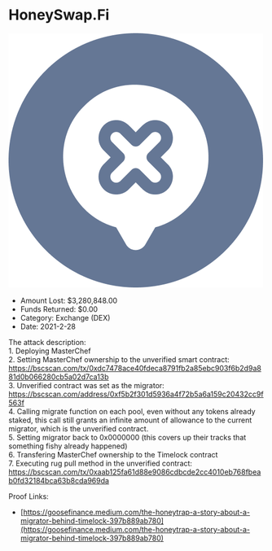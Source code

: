 # HoneySwap.Fi
![HoneySwap.Fi](/rektimages/HoneySwap.Fi.png)
- Amount Lost: $3,280,848.00
- Funds Returned: $0.00
- Category: Exchange (DEX)
- Date: 2021-2-28

The attack description:  
1\. Deploying MasterChef  
2\. Setting MasterChef ownership to the unverified smart contract:  
https://bscscan.com/tx/0xdc7478ace40fdeca8791fb2a85ebc903f6b2d9a881d0b066280cb5a02d7ca13b  
3\. Unverified contract was set as the migrator:  
https://bscscan.com/address/0xf5b2f301d5936a4f72b5a6a159c20432cc9f563f  
4\. Calling migrate function on each pool, even without any tokens already staked, this call still grants an infinite amount of allowance to the current migrator, which is the unverified contract.  
5\. Setting migrator back to 0x0000000 (this covers up their tracks that something fishy already happened)  
6\. Transfering MasterChef ownership to the Timelock contract  
7\. Executing rug pull method in the unverified contract:  
https://bscscan.com/tx/0xaab125fa61d88e9086cdbcde2cc4010eb768fbeab0fd32184bca63b8cda969da


Proof Links:
- [https://goosefinance.medium.com/the-honeytrap-a-story-about-a-migrator-behind-timelock-397b889ab780](https://goosefinance.medium.com/the-honeytrap-a-story-about-a-migrator-behind-timelock-397b889ab780)


